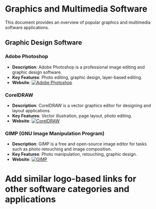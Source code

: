 # Graphics and Multimedia Software

This document provides an overview of popular graphics and multimedia software applications.

## Graphic Design Software

### Adobe Photoshop
- **Description**: Adobe Photoshop is a professional image editing and graphic design software.
- **Key Features**: Photo editing, graphic design, layer-based editing.
- **Website**: [![Adobe Photoshop](https://example.com/adobe-photoshop-logo.png)](https://www.adobe.com/products/photoshop.html)

### CorelDRAW
- **Description**: CorelDRAW is a vector graphics editor for designing and layout applications.
- **Key Features**: Vector illustration, page layout, photo editing.
- **Website**: [![CorelDRAW](https://example.com/coreldraw-logo.png)](https://www.coreldraw.com/)

### GIMP (GNU Image Manipulation Program)
- **Description**: GIMP is a free and open-source image editor for tasks such as photo retouching and image composition.
- **Key Features**: Photo manipulation, retouching, graphic design.
- **Website**: [![GIMP](https://example.com/gimp-logo.png)](https://www.gimp.org/)

# Add similar logo-based links for other software categories and applications

